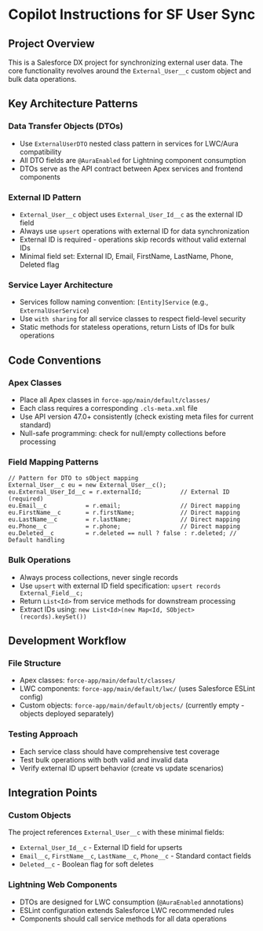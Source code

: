 # Copilot Instructions for SF User Sync

## Project Overview
This is a Salesforce DX project for synchronizing external user data. The core functionality revolves around the `External_User__c` custom object and bulk data operations.

## Key Architecture Patterns

### Data Transfer Objects (DTOs)
- Use `ExternalUserDTO` nested class pattern in services for LWC/Aura compatibility
- All DTO fields are `@AuraEnabled` for Lightning component consumption
- DTOs serve as the API contract between Apex services and frontend components

### External ID Pattern
- `External_User__c` object uses `External_User_Id__c` as the external ID field
- Always use `upsert` operations with external ID for data synchronization
- External ID is required - operations skip records without valid external IDs
- Minimal field set: External ID, Email, FirstName, LastName, Phone, Deleted flag

### Service Layer Architecture
- Services follow naming convention: `[Entity]Service` (e.g., `ExternalUserService`)
- Use `with sharing` for all service classes to respect field-level security
- Static methods for stateless operations, return Lists of IDs for bulk operations

## Code Conventions

### Apex Classes
- Place all Apex classes in `force-app/main/default/classes/`
- Each class requires a corresponding `.cls-meta.xml` file
- Use API version 47.0+ consistently (check existing meta files for current standard)
- Null-safe programming: check for null/empty collections before processing

### Field Mapping Patterns
```apex
// Pattern for DTO to sObject mapping
External_User__c eu = new External_User__c();
eu.External_User_Id__c = r.externalId;           // External ID (required)
eu.Email__c           = r.email;                 // Direct mapping
eu.FirstName__c       = r.firstName;             // Direct mapping
eu.LastName__c        = r.lastName;              // Direct mapping
eu.Phone__c           = r.phone;                 // Direct mapping
eu.Deleted__c         = r.deleted == null ? false : r.deleted; // Default handling
```

### Bulk Operations
- Always process collections, never single records
- Use `upsert` with external ID field specification: `upsert records External_Field__c;`
- Return `List<Id>` from service methods for downstream processing
- Extract IDs using: `new List<Id>(new Map<Id, SObject>(records).keySet())`

## Development Workflow

### File Structure
- Apex classes: `force-app/main/default/classes/`
- LWC components: `force-app/main/default/lwc/` (uses Salesforce ESLint config)
- Custom objects: `force-app/main/default/objects/` (currently empty - objects deployed separately)

### Testing Approach
- Each service class should have comprehensive test coverage
- Test bulk operations with both valid and invalid data
- Verify external ID upsert behavior (create vs update scenarios)

## Integration Points

### Custom Objects
The project references `External_User__c` with these minimal fields:
- `External_User_Id__c` - External ID field for upserts
- `Email__c`, `FirstName__c`, `LastName__c`, `Phone__c` - Standard contact fields
- `Deleted__c` - Boolean flag for soft deletes

### Lightning Web Components
- DTOs are designed for LWC consumption (`@AuraEnabled` annotations)
- ESLint configuration extends Salesforce LWC recommended rules
- Components should call service methods for all data operations